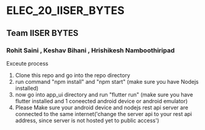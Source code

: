 # ELEC_20_IISER_BYTES


## Team IISER BYTES

### Rohit Saini , Keshav Bihani , Hrishikesh Namboothiripad


Exceute process
1. Clone this repo and go into the repo directory
2. run command "npm install" and "npm start" (make sure you have Nodejs installed)
3. now go into app_ui directory and run "flutter run" (make sure you have flutter installed and 1 coneected android device or android emulator)
4. Please Make sure your android device and nodejs rest api server are connected to the same internet('change the server api to your rest api address, since server is not hosted yet to public access')


